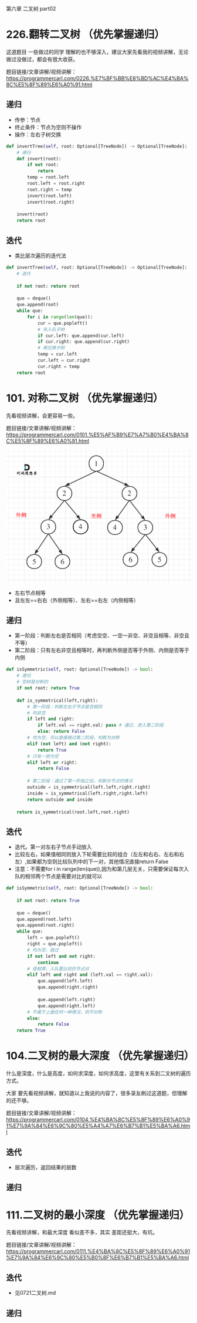 第六章  二叉树 part02



# 226.翻转二叉树 （优先掌握递归） 

这道题目 一些做过的同学 理解的也不够深入，建议大家先看我的视频讲解，无论做过没做过，都会有很大收获。

题目链接/文章讲解/视频讲解：https://programmercarl.com/0226.%E7%BF%BB%E8%BD%AC%E4%BA%8C%E5%8F%89%E6%A0%91.html 
## 递归
- 传参：节点
- 终止条件：节点为空则不操作
- 操作：左右子树交换
```Python
def invertTree(self, root: Optional[TreeNode]) -> Optional[TreeNode]:
    # 递归
    def invert(root):
        if not root:
            return 
        temp = root.left
        root.left = root.right
        root.right = temp
        invert(root.left)
        invert(root.right)
    
    invert(root)
    return root
```
## 迭代
- 类比层次遍历的迭代法
```Python
def invertTree(self, root: Optional[TreeNode]) -> Optional[TreeNode]:
    # 迭代

    if not root: return root

    que = deque()
    que.append(root)
    while que:
        for i in range(len(que)):
            cur = que.popleft()
            # 先入队子树
            if cur.left: que.append(cur.left)
            if cur.right: que.append(cur.right)
            # 再交换子树
            temp = cur.left
            cur.left = cur.right
            cur.right = temp
    return root
```

# 101. 对称二叉树 （优先掌握递归）  

先看视频讲解，会更容易一些。 

题目链接/文章讲解/视频讲解：https://programmercarl.com/0101.%E5%AF%B9%E7%A7%B0%E4%BA%8C%E5%8F%89%E6%A0%91.html  

![alt text](image-6.png)
- 左右节点相等
- 且左左==右右（外侧相等）、左右==右左（内侧相等）

## 递归
- 第一阶段：判断左右是否相同（考虑空空、一空一非空、非空且相等、非空且不等）
- 第二阶段：只有左右非空且相等时，再判断外侧是否等于外侧、内侧是否等于内侧
```Python
def isSymmetric(self, root: Optional[TreeNode]) -> bool:
    # 递归
    # 空树是对称的
    if not root: return True

    def is_symmetrical(left,right):
        # 第一阶段：判断左右子节点是否相同
        # 均非空
        if left and right: 
            if left.val == right.val: pass # 通过，进入第二阶段
            else: return False
        # 均为空，可以直接跳过第二阶段，判断为对称
        elif (not left) and (not right): 
            return True
        # 只有一侧为空
        elif left or right: 
            return False

        # 第二阶段：通过了第一阶段之后，判断孙节点的情况
        outside = is_symmetrical(left.left,right.right)
        inside = is_symmetrical(left.right,right.left)
        return outside and inside

    return is_symmetrical(root.left,root.right)
```
## 迭代
- 迭代。第一对左右子节点手动放入
- 比较左右，如果值相同则放入下轮需要比较的组合（左左和右右、左右和右左）,如果都为空则比较队列中的下一对，其他情况直接return False
- 注意：不需要for i in range(len(que)),因为和第几层无关，只需要保证每次入队的相邻两个节点是需要对比的就可以
```Python
def isSymmetric(self, root: Optional[TreeNode]) -> bool:
    
    if not root: return True

    que = deque()
    que.append(root.left)
    que.append(root.right)
    while que:
        left = que.popleft()
        right = que.popleft()
        # 均为空，跳过
        if not left and not right:
            continue
        # 值相等，入队要比较的节点对
        elif left and right and (left.val == right.val):
            que.append(left.left)
            que.append(right.right)
            
            que.append(left.right)
            que.append(right.left)
        # 不属于上面任何一种情况，则不对称
        else:
            return False
    return True
```

# 104.二叉树的最大深度 （优先掌握递归）

什么是深度，什么是高度，如何求深度，如何求高度，这里有关系到二叉树的遍历方式。

大家 要先看视频讲解，就知道以上我说的内容了，很多录友刷过这道题，但理解的还不够。

题目链接/文章讲解/视频讲解： https://programmercarl.com/0104.%E4%BA%8C%E5%8F%89%E6%A0%91%E7%9A%84%E6%9C%80%E5%A4%A7%E6%B7%B1%E5%BA%A6.html  

## 迭代
- 层次遍历，返回结果的层数
## 递归


# 111.二叉树的最小深度 （优先掌握递归）

先看视频讲解，和最大深度 看似差不多，其实 差距还挺大，有坑。

题目链接/文章讲解/视频讲解：https://programmercarl.com/0111.%E4%BA%8C%E5%8F%89%E6%A0%91%E7%9A%84%E6%9C%80%E5%B0%8F%E6%B7%B1%E5%BA%A6.html 

 ## 迭代
 - 见0721二叉树.md
 ## 递归